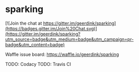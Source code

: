 # sparking

[![Join the chat at https://gitter.im/geerdink/sparking](https://badges.gitter.im/Join%20Chat.svg)](https://gitter.im/geerdink/sparking?utm_source=badge&utm_medium=badge&utm_campaign=pr-badge&utm_content=badge)

Waffle issue board: https://waffle.io/geerdink/sparking

TODO: Codacy
TODO: Travis CI
